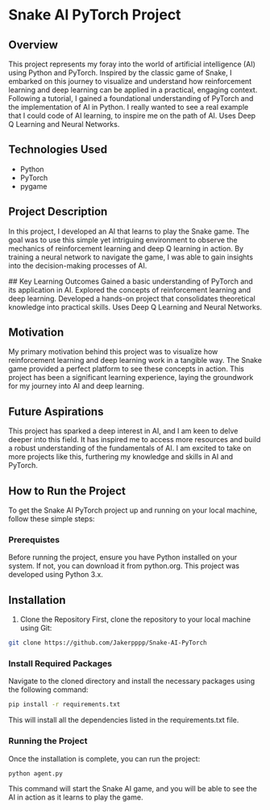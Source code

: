 # Snake AI PyTorch Project

## Overview
This project represents my foray into the world of artificial intelligence (AI) using Python and PyTorch. Inspired by the classic game of Snake, I embarked on this journey to visualize and understand how reinforcement learning and deep learning can be applied in a practical, engaging context. Following a tutorial, I gained a foundational understanding of PyTorch and the implementation of AI in Python. I really wanted to see a real example that I could code of AI learning, to inspire me on the path of AI. Uses Deep Q Learning and Neural Networks.

## Technologies Used
- Python
- PyTorch
- pygame

## Project Description
In this project, I developed an AI that learns to play the Snake game. The goal was to use this simple yet intriguing environment to observe the mechanics of reinforcement learning and deep Q learning in action. By training a neural network to navigate the game, I was able to gain insights into the decision-making processes of AI.

## Key Learning Outcomes
Gained a basic understanding of PyTorch and its application in AI.
Explored the concepts of reinforcement learning and deep learning.
Developed a hands-on project that consolidates theoretical knowledge into practical skills.
Uses Deep Q Learning and Neural Networks.

## Motivation
My primary motivation behind this project was to visualize how reinforcement learning and deep learning work in a tangible way. The Snake game provided a perfect platform to see these concepts in action. This project has been a significant learning experience, laying the groundwork for my journey into AI and deep learning.

## Future Aspirations
This project has sparked a deep interest in AI, and I am keen to delve deeper into this field. It has inspired me to access more resources and build a robust understanding of the fundamentals of AI. I am excited to take on more projects like this, furthering my knowledge and skills in AI and PyTorch.

## How to Run the Project
To get the Snake AI PyTorch project up and running on your local machine, follow these simple steps:

### Prerequistes
Before running the project, ensure you have Python installed on your system. If not, you can download it from python.org. This project was developed using Python 3.x.

## Installation
1. Clone the Repository
First, clone the repository to your local machine using Git:
```bash 
git clone https://github.com/Jakerpppp/Snake-AI-PyTorch 
```

### Install Required Packages
Navigate to the cloned directory and install the necessary packages using the following command:
```bash
pip install -r requirements.txt
```
This will install all the dependencies listed in the requirements.txt file.

### Running the Project
Once the installation is complete, you can run the project:
```bash
python agent.py
```
This command will start the Snake AI game, and you will be able to see the AI in action as it learns to play the game.